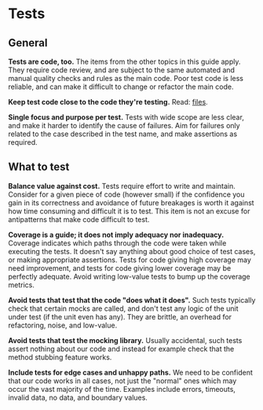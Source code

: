 # Tests


## General

**Tests are code, too.** The items from the other topics in this guide apply. They require code review, and are subject to the same automated and manual quality checks and rules as the main code. Poor test code is less reliable, and can make it difficult to change or refactor the main code.

**Keep test code close to the code they're testing.** Read: [files](files.md).

**Single focus and purpose per test.** Tests with wide scope are less clear, and make it harder to identify the cause of failures. Aim for failures only related to the case described in the test name, and make assertions as required.


## What to test

**Balance value against cost.** Tests require effort to write and maintain. Consider for a given piece of code (however small) if the confidence you gain in its correctness and avoidance of future breakages is worth it against how time consuming and difficult it is to test. This item is not an excuse for antipatterns that make code difficult to test.

**Coverage is a guide; it does not imply adequacy nor inadequacy.** Coverage indicates which paths through the code were taken while executing the tests. It doesn't say anything about good choice of test cases, or making appropriate assertions. Tests for code giving high coverage may need improvement, and tests for code giving lower coverage may be perfectly adequate. Avoid writing low-value tests to bump up the coverage metrics.

**Avoid tests that test that the code "does what it does".** Such tests typically check that certain mocks are called, and don't test any logic of the unit under test (if the unit even has any). They are brittle, an overhead for refactoring, noise, and low-value.

**Avoid tests that test the mocking library.** Usually accidental, such tests assert nothing about our code and instead for example check that the method stubbing feature works.

**Include tests for edge cases and unhappy paths.** We need to be confident that our code works in all cases, not just the "normal" ones which may occur the vast majority of the time. Examples include errors, timeouts, invalid data, no data, and boundary values.
